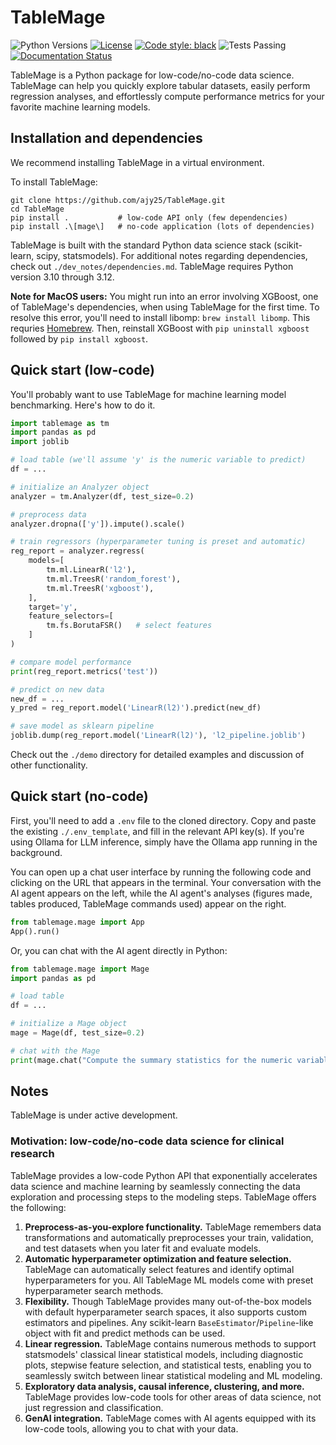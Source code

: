 # TableMage

![Python Versions](https://img.shields.io/badge/python-3.10%20%7C%203.11%20%7C%203.12-blue)
[![License](https://img.shields.io/badge/License-BSD%203--Clause-blue.svg)](https://opensource.org/licenses/BSD-3-Clause)
[![Code style: black](https://img.shields.io/badge/code%20style-black-000000.svg)](https://github.com/psf/black)
![Tests Passing](https://github.com/ajy25/TableMage/actions/workflows/test.yml/badge.svg)
[![Documentation Status](https://readthedocs.org/projects/tablemage/badge/?version=latest)](https://tablemage.readthedocs.io/en/latest/?badge=latest)



TableMage is a Python package for low-code/no-code data science.
TableMage can help you quickly explore tabular datasets, 
easily perform regression analyses, 
and effortlessly compute performance metrics for your favorite machine learning models.


## Installation and dependencies

We recommend installing TableMage in a virtual environment.

To install TableMage:
```
git clone https://github.com/ajy25/TableMage.git
cd TableMage
pip install .           # low-code API only (few dependencies)
pip install .\[mage\]   # no-code application (lots of dependencies)
```

TableMage is built with the standard Python data science stack (scikit-learn, scipy, statsmodels).
For additional notes regarding dependencies, check out `./dev_notes/dependencies.md`. 
TableMage requires Python version 3.10 through 3.12.

**Note for MacOS users:** You might run into an error involving XGBoost, one of TableMage's dependencies, when using TableMage for the first time.
To resolve this error, you'll need to install libomp: `brew install libomp`. This requries [Homebrew](https://brew.sh/).
Then, reinstall XGBoost with `pip uninstall xgboost` followed by `pip install xgboost`.

## Quick start (low-code)

You'll probably want to use TableMage for machine learning model benchmarking. Here's how to do it.

```python
import tablemage as tm
import pandas as pd
import joblib

# load table (we'll assume 'y' is the numeric variable to predict)
df = ...

# initialize an Analyzer object
analyzer = tm.Analyzer(df, test_size=0.2)

# preprocess data
analyzer.dropna(['y']).impute().scale()

# train regressors (hyperparameter tuning is preset and automatic)
reg_report = analyzer.regress(
    models=[
        tm.ml.LinearR('l2'),
        tm.ml.TreesR('random_forest'),
        tm.ml.TreesR('xgboost'),
    ],
    target='y',
    feature_selectors=[
        tm.fs.BorutaFSR()   # select features
    ]
)

# compare model performance
print(reg_report.metrics('test'))

# predict on new data
new_df = ...
y_pred = reg_report.model('LinearR(l2)').predict(new_df)

# save model as sklearn pipeline
joblib.dump(reg_report.model('LinearR(l2)'), 'l2_pipeline.joblib')
```

Check out the `./demo` directory for detailed examples and discussion of other functionality.




## Quick start (no-code)

First, you'll need to add a `.env` file to the cloned directory. 
Copy and paste the existing `./.env_template`, and fill in the relevant API key(s).
If you're using Ollama for LLM inference, simply have the Ollama app running in the background.

You can open up a chat user interface by running the following code and clicking on the URL that appears in the terminal.
Your conversation with the AI agent appears on the left, while the AI agent's analyses (figures made, tables produced, TableMage commands used) appear on the right.

```python
from tablemage.mage import App
App().run()
```

Or, you can chat with the AI agent directly in Python:

```python
from tablemage.mage import Mage
import pandas as pd

# load table
df = ...

# initialize a Mage object
mage = Mage(df, test_size=0.2)

# chat with the Mage
print(mage.chat("Compute the summary statistics for the numeric variables."))
```

## Notes

TableMage is under active development.

### Motivation: low-code/no-code data science for clinical research

TableMage provides a low-code Python API that exponentially accelerates data science and machine learning by seamlessly connecting the data exploration and processing steps to the modeling steps. TableMage offers the following:
1. **Preprocess-as-you-explore functionality.** TableMage remembers data transformations and automatically preprocesses your train, validation, and test datasets when you later fit and evaluate models. 
2. **Automatic hyperparameter optimization and feature selection.** TableMage can automatically select features and identify optimal hyperparameters for you. All TableMage ML models come with preset hyperparameter search methods. 
3. **Flexibility.** Though TableMage provides many out-of-the-box models with default hyperparameter search spaces, it also supports custom estimators and pipelines. Any scikit-learn `BaseEstimator`/`Pipeline`-like object with fit and predict methods can be used. 
4. **Linear regression.** TableMage contains numerous methods to support statsmodels' classical linear statistical models, including diagnostic plots, stepwise feature selection, and statistical tests, enabling you to seamlessly switch between linear statistical modeling and ML modeling.
5. **Exploratory data analysis, causal inference, clustering, and more.** TableMage provides low-code tools for other areas of data science, not just regression and classification.
5. **GenAI integration.**  TableMage comes with AI agents equipped with its low-code tools, allowing you to chat with your data.


